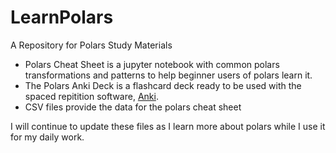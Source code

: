 # LearnPolars
A Repository for Polars Study Materials


- Polars Cheat Sheet is a jupyter notebook with common polars transformations and patterns to help beginner users of polars learn it.
- The Polars Anki Deck is a flashcard deck ready to be used with the spaced repitition software, [Anki](https://apps.ankiweb.net/).
- CSV files provide the data for the polars cheat sheet


I will continue to update these files as I learn more about polars while I use it for my daily work.
